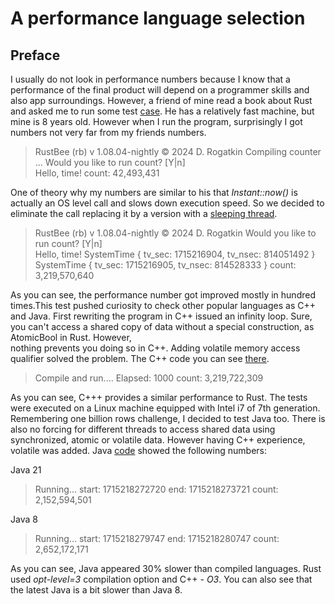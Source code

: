 # A performance language selection

## Preface

I usually do not look in performance numbers because I know that a performance of the final product will depend on a programmer skills and also app surroundings.
However, a friend of mine read a book about Rust and asked me to run some test [case](https://github.com/drogatkin/loops_counter/blob/master/rust/counter.rs). He has 
a relatively fast machine, but mine is 8 years old. However when I run the program, surprisingly I got numbers not very far from my friends numbers.

> RustBee (rb) v 1.08.04-nightly © 2024 D. Rogatkin
> Compiling counter ...
> Would you like to run count? [Y|n]  
> Hello, time!
> count: 42,493,431

One of theory why my numbers are similar to his that *Instant::now()* is actually an OS level call and slows down execution speed. So we decided to eliminate 
the call replacing it by a version with a [sleeping thread](https://github.com/drogatkin/loops_counter/blob/master/rust/counter3.rs).

> RustBee (rb) v 1.08.04-nightly © 2024 D. Rogatkin
> Would you like to run count? [Y|n]  
> Hello, time!
> SystemTime { tv_sec: 1715216904, tv_nsec: 814051492 }
> SystemTime { tv_sec: 1715216905, tv_nsec: 814528333 }
> count: 3,219,570,640

As you can see, the performance number got improved mostly in hundred times.This test pushed curiosity to check other popular languages as C++ and Java.
First rewriting the program in C++ issued an infinity loop. Sure, you can't access a shared copy of data without a special construction, as AtomicBool in Rust. However,  
nothing prevents you doing so in C++. Adding volatile memory access qualifier solved the problem. The C++ code you can see [there](https://github.com/drogatkin/loops_counter/blob/master/C%2B%2B/counter4.cpp).

> Compile and run....
> Elapsed: 1000
> count: 3,219,722,309

As you can see, C+++ provides a similar performance to Rust. The tests were executed on a Linux machine equipped with Intel i7 of 7th generation.
Remembering one billion rows challenge, I decided to test Java too. There is also no forcing for different threads to access shared data using synchronized, atomic or volatile data. However having C++ experience,
volatile was added. Java [code](https://github.com/drogatkin/loops_counter/blob/master/java/code/Counter.java) showed the following numbers:

Java 21

> Running...
> start: 1715218272720
>   end: 1715218273721
> count: 2,152,594,501

Java 8

> Running...
> start: 1715218279747
>   end: 1715218280747
> count: 2,652,172,171

As you can see, Java appeared 30% slower than compiled languages. Rust used *opt-level=3* compilation option and C++ - *O3*.
You can also see that the latest Java is a bit slower than Java 8.


